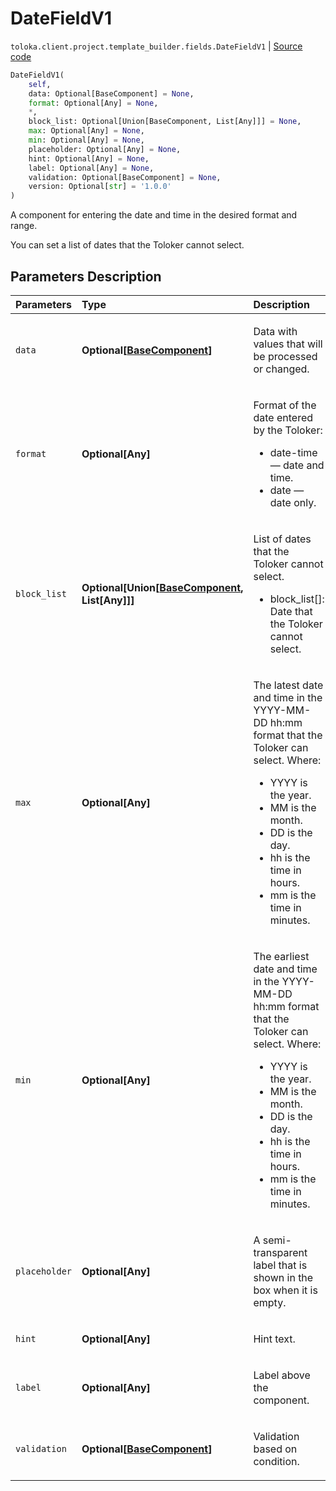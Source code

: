 # DateFieldV1
`toloka.client.project.template_builder.fields.DateFieldV1` | [Source code](https://github.com/Toloka/toloka-kit/blob/v1.1.1/src/client/project/template_builder/fields.py#L174)

```python
DateFieldV1(
    self,
    data: Optional[BaseComponent] = None,
    format: Optional[Any] = None,
    *,
    block_list: Optional[Union[BaseComponent, List[Any]]] = None,
    max: Optional[Any] = None,
    min: Optional[Any] = None,
    placeholder: Optional[Any] = None,
    hint: Optional[Any] = None,
    label: Optional[Any] = None,
    validation: Optional[BaseComponent] = None,
    version: Optional[str] = '1.0.0'
)
```

A component for entering the date and time in the desired format and range.


You can set a list of dates that the Toloker cannot select.

## Parameters Description

| Parameters | Type | Description |
| :----------| :----| :-----------|
`data`|**Optional\[[BaseComponent](toloka.client.project.template_builder.base.BaseComponent.md)\]**|<p>Data with values that will be processed or changed.</p>
`format`|**Optional\[Any\]**|<p>Format of the date entered by the Toloker:</p> <ul> <li>date-time — date and time.</li> <li>date — date only.</li> </ul>
`block_list`|**Optional\[Union\[[BaseComponent](toloka.client.project.template_builder.base.BaseComponent.md), List\[Any\]\]\]**|<p>List of dates that the Toloker cannot select.</p> <ul> <li>block_list[]: Date that the Toloker cannot select.</li> </ul>
`max`|**Optional\[Any\]**|<p>The latest date and time in the YYYY-MM-DD hh:mm format that the Toloker can select. Where:</p> <ul> <li>YYYY is the year.</li> <li>MM is the month.</li> <li>DD is the day.</li> <li>hh is the time in hours.</li> <li>mm is the time in minutes.</li> </ul>
`min`|**Optional\[Any\]**|<p>The earliest date and time in the YYYY-MM-DD hh:mm format that the Toloker can select. Where:</p> <ul> <li>YYYY is the year.</li> <li>MM is the month.</li> <li>DD is the day.</li> <li>hh is the time in hours.</li> <li>mm is the time in minutes.</li> </ul>
`placeholder`|**Optional\[Any\]**|<p>A semi-transparent label that is shown in the box when it is empty.</p>
`hint`|**Optional\[Any\]**|<p>Hint text.</p>
`label`|**Optional\[Any\]**|<p>Label above the component.</p>
`validation`|**Optional\[[BaseComponent](toloka.client.project.template_builder.base.BaseComponent.md)\]**|<p>Validation based on condition.</p>
